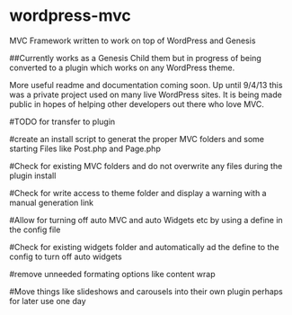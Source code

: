 wordpress-mvc
=============

MVC Framework written to work on top of WordPress and Genesis

##Currently works as a Genesis Child them but in progress of being converted to a plugin which works on any WordPress theme.

More useful readme and documentation coming soon. Up until 9/4/13 this was a private project used on many live 
WordPress sites. It is being made public in hopes of helping other developers out there who love MVC.


#TODO for transfer to plugin

#create an install script to generat the proper MVC folders and some starting
Files like Post.php and Page.php

#Check for existing MVC folders and do not overwrite any files during the plugin install

#Check for write access to theme folder and display a warning with a manual generation
link

#Allow for turning off auto MVC and auto Widgets etc by using a define in the config
file

#Check for existing widgets folder and automatically ad the define to the config to 
turn off auto widgets

#remove unneeded formating options like content wrap

#Move things like slideshows and carousels into their own plugin perhaps for later use 
one day

